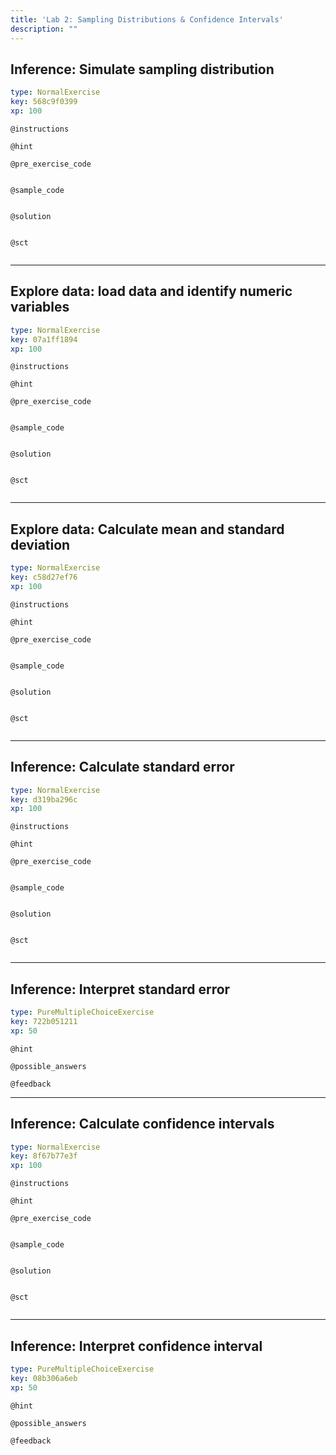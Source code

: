 ```yaml
---
title: 'Lab 2: Sampling Distributions & Confidence Intervals'
description: ""
---
```


## Inference: Simulate sampling distribution

```yaml
type: NormalExercise
key: 568c9f0399
xp: 100
```



`@instructions`


`@hint`


`@pre_exercise_code`
```{r}

```

`@sample_code`
```{r}

```

`@solution`
```{r}

```

`@sct`
```{r}

```

---

## Explore data: load data and identify numeric variables

```yaml
type: NormalExercise
key: 07a1ff1894
xp: 100
```



`@instructions`


`@hint`


`@pre_exercise_code`
```{r}

```

`@sample_code`
```{r}

```

`@solution`
```{r}

```

`@sct`
```{r}

```

---

## Explore data: Calculate mean and standard deviation

```yaml
type: NormalExercise
key: c58d27ef76
xp: 100
```



`@instructions`


`@hint`


`@pre_exercise_code`
```{r}

```

`@sample_code`
```{r}

```

`@solution`
```{r}

```

`@sct`
```{r}

```

---

## Inference: Calculate standard error

```yaml
type: NormalExercise
key: d319ba296c
xp: 100
```



`@instructions`


`@hint`


`@pre_exercise_code`
```{r}

```

`@sample_code`
```{r}

```

`@solution`
```{r}

```

`@sct`
```{r}

```

---

## Inference: Interpret standard error

```yaml
type: PureMultipleChoiceExercise
key: 722b051211
xp: 50
```



`@hint`


`@possible_answers`


`@feedback`


---

## Inference: Calculate confidence intervals

```yaml
type: NormalExercise
key: 8f67b77e3f
xp: 100
```



`@instructions`


`@hint`


`@pre_exercise_code`
```{r}

```

`@sample_code`
```{r}

```

`@solution`
```{r}

```

`@sct`
```{r}

```

---

## Inference: Interpret confidence interval

```yaml
type: PureMultipleChoiceExercise
key: 08b306a6eb
xp: 50
```



`@hint`


`@possible_answers`


`@feedback`
